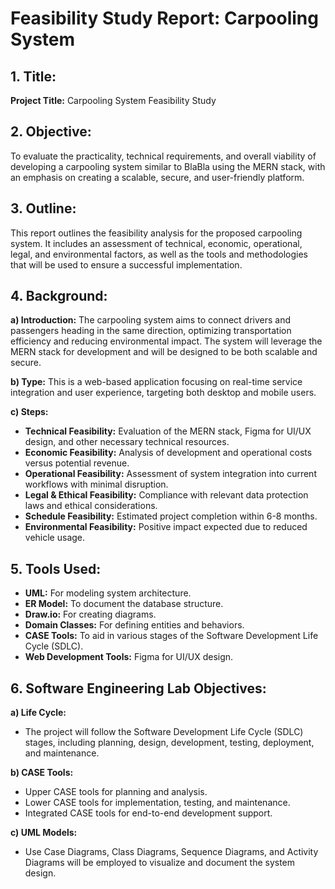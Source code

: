 # Feasibility Study Report: Carpooling System

## 1. Title:
**Project Title:** Carpooling System Feasibility Study

## 2. Objective:
To evaluate the practicality, technical requirements, and overall viability of developing a carpooling system similar to BlaBla using the MERN stack, with an emphasis on creating a scalable, secure, and user-friendly platform.

## 3. Outline:
This report outlines the feasibility analysis for the proposed carpooling system. It includes an assessment of technical, economic, operational, legal, and environmental factors, as well as the tools and methodologies that will be used to ensure a successful implementation.

## 4. Background:

**a) Introduction:**
The carpooling system aims to connect drivers and passengers heading in the same direction, optimizing transportation efficiency and reducing environmental impact. The system will leverage the MERN stack for development and will be designed to be both scalable and secure.

**b) Type:**
This is a web-based application focusing on real-time service integration and user experience, targeting both desktop and mobile users.

**c) Steps:**
- **Technical Feasibility:** Evaluation of the MERN stack, Figma for UI/UX design, and other necessary technical resources.
- **Economic Feasibility:** Analysis of development and operational costs versus potential revenue.
- **Operational Feasibility:** Assessment of system integration into current workflows with minimal disruption.
- **Legal & Ethical Feasibility:** Compliance with relevant data protection laws and ethical considerations.
- **Schedule Feasibility:** Estimated project completion within 6-8 months.
- **Environmental Feasibility:** Positive impact expected due to reduced vehicle usage.

## 5. Tools Used:

- **UML:** For modeling system architecture.
- **ER Model:** To document the database structure.
- **Draw.io:** For creating diagrams.
- **Domain Classes:** For defining entities and behaviors.
- **CASE Tools:** To aid in various stages of the Software Development Life Cycle (SDLC).
- **Web Development Tools:** Figma for UI/UX design.

## 6. Software Engineering Lab Objectives:

**a) Life Cycle:** 
- The project will follow the Software Development Life Cycle (SDLC) stages, including planning, design, development, testing, deployment, and maintenance.

**b) CASE Tools:** 
- Upper CASE tools for planning and analysis.
- Lower CASE tools for implementation, testing, and maintenance.
- Integrated CASE tools for end-to-end development support.

**c) UML Models:**
- Use Case Diagrams, Class Diagrams, Sequence Diagrams, and Activity Diagrams will be employed to visualize and document the system design.
